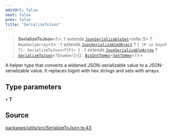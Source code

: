 ```yaml
---
editUrl: false
next: false
prev: false
title: "SerializeToJson"
---
```


> **SerializeToJson**\<`T`\>: `T` *extends* [`JsonSerializableSet`](/reference/tevm/utils/type-aliases/jsonserializableset/)\<infer S\> ? `ReadonlyArray`\<`S`\> : `T` *extends* [`JsonSerializableObject`](/reference/tevm/utils/type-aliases/jsonserializableobject/) ? `{ [P in keyof T]: SerializeToJson<T[P]> }` : `T` *extends* [`JsonSerializableArray`](/reference/tevm/utils/type-aliases/jsonserializablearray/) ? [`SerializeToJson`](/reference/tevm/utils/type-aliases/serializetojson/)\<`T`\[`number`\]\>[] : [`BigIntToHex`](/reference/tevm/utils/type-aliases/biginttohex/)\<[`SetToHex`](/reference/tevm/utils/type-aliases/settohex/)\<`T`\>\>

A helper type that converts a widened JSON-serializable value to a JSON-serializable value.
It replaces bigint with hex strings and sets with arrays.

## Type parameters

• **T**

## Source

[packages/utils/src/SerializeToJson.ts:43](https://github.com/evmts/tevm-monorepo/blob/main/packages/utils/src/SerializeToJson.ts#L43)
